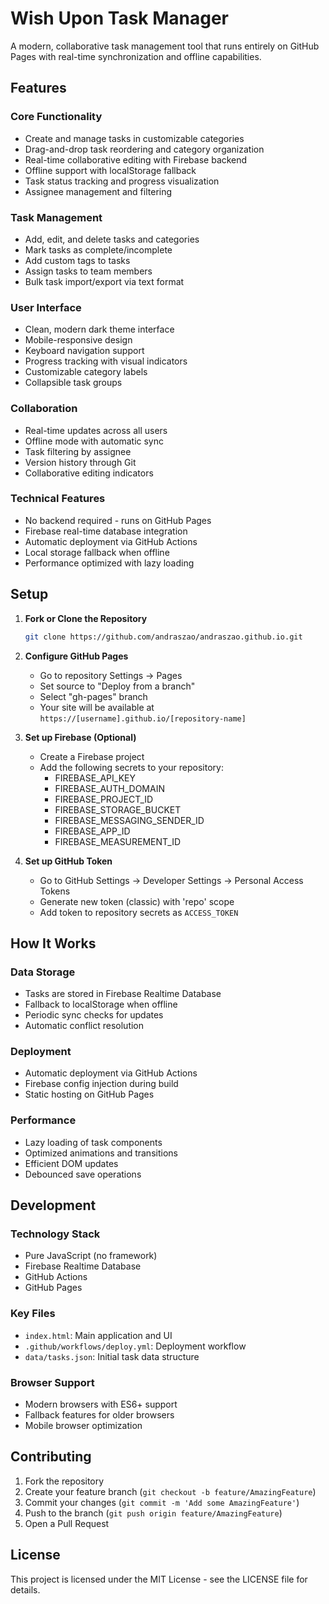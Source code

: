 # Wish Upon Task Manager

A modern, collaborative task management tool that runs entirely on GitHub Pages with real-time synchronization and offline capabilities.

## Features

### Core Functionality
- Create and manage tasks in customizable categories
- Drag-and-drop task reordering and category organization
- Real-time collaborative editing with Firebase backend
- Offline support with localStorage fallback
- Task status tracking and progress visualization
- Assignee management and filtering

### Task Management
- Add, edit, and delete tasks and categories
- Mark tasks as complete/incomplete
- Add custom tags to tasks
- Assign tasks to team members
- Bulk task import/export via text format

### User Interface
- Clean, modern dark theme interface
- Mobile-responsive design
- Keyboard navigation support
- Progress tracking with visual indicators
- Customizable category labels
- Collapsible task groups

### Collaboration
- Real-time updates across all users
- Offline mode with automatic sync
- Task filtering by assignee
- Version history through Git
- Collaborative editing indicators

### Technical Features
- No backend required - runs on GitHub Pages
- Firebase real-time database integration
- Automatic deployment via GitHub Actions
- Local storage fallback when offline
- Performance optimized with lazy loading

## Setup

1. **Fork or Clone the Repository**
   ```bash
   git clone https://github.com/andraszao/andraszao.github.io.git
   ```

2. **Configure GitHub Pages**
   - Go to repository Settings → Pages
   - Set source to "Deploy from a branch"
   - Select "gh-pages" branch
   - Your site will be available at `https://[username].github.io/[repository-name]`

3. **Set up Firebase (Optional)**
   - Create a Firebase project
   - Add the following secrets to your repository:
     - FIREBASE_API_KEY
     - FIREBASE_AUTH_DOMAIN
     - FIREBASE_PROJECT_ID
     - FIREBASE_STORAGE_BUCKET
     - FIREBASE_MESSAGING_SENDER_ID
     - FIREBASE_APP_ID
     - FIREBASE_MEASUREMENT_ID

4. **Set up GitHub Token**
   - Go to GitHub Settings → Developer Settings → Personal Access Tokens
   - Generate new token (classic) with 'repo' scope
   - Add token to repository secrets as `ACCESS_TOKEN`

## How It Works

### Data Storage
- Tasks are stored in Firebase Realtime Database
- Fallback to localStorage when offline
- Periodic sync checks for updates
- Automatic conflict resolution

### Deployment
- Automatic deployment via GitHub Actions
- Firebase config injection during build
- Static hosting on GitHub Pages

### Performance
- Lazy loading of task components
- Optimized animations and transitions
- Efficient DOM updates
- Debounced save operations

## Development

### Technology Stack
- Pure JavaScript (no framework)
- Firebase Realtime Database
- GitHub Actions
- GitHub Pages

### Key Files
- `index.html`: Main application and UI
- `.github/workflows/deploy.yml`: Deployment workflow
- `data/tasks.json`: Initial task data structure

### Browser Support
- Modern browsers with ES6+ support
- Fallback features for older browsers
- Mobile browser optimization

## Contributing

1. Fork the repository
2. Create your feature branch (`git checkout -b feature/AmazingFeature`)
3. Commit your changes (`git commit -m 'Add some AmazingFeature'`)
4. Push to the branch (`git push origin feature/AmazingFeature`)
5. Open a Pull Request

## License

This project is licensed under the MIT License - see the LICENSE file for details.
